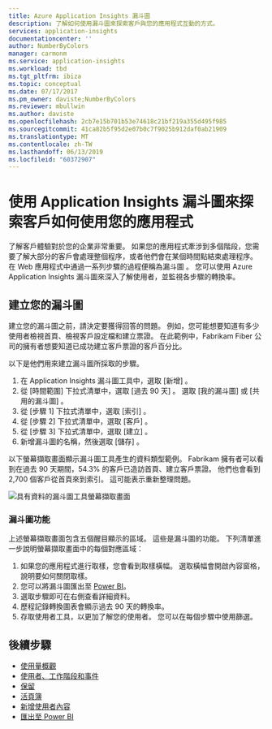 ```yaml
---
title: Azure Application Insights 漏斗圖
description: 了解如何使用漏斗圖來探索客戶與您的應用程式互動的方式。
services: application-insights
documentationcenter: ''
author: NumberByColors
manager: carmonm
ms.service: application-insights
ms.workload: tbd
ms.tgt_pltfrm: ibiza
ms.topic: conceptual
ms.date: 07/17/2017
ms.pm_owner: daviste;NumberByColors
ms.reviewer: mbullwin
ms.author: daviste
ms.openlocfilehash: 2cb7e15b701b53e74618c21bf219a355d495f985
ms.sourcegitcommit: 41ca82b5f95d2e07b0c7f9025b912daf0ab21909
ms.translationtype: MT
ms.contentlocale: zh-TW
ms.lasthandoff: 06/13/2019
ms.locfileid: "60372907"
---
```

# <a name="discover-how-customers-are-using-your-application-with-application-insights-funnels"></a>使用 Application Insights 漏斗圖來探索客戶如何使用您的應用程式

了解客戶體驗對於您的企業非常重要。 如果您的應用程式牽涉到多個階段，您需要了解大部分的客戶會處理整個程序，或者他們會在某個時間點結束處理程序。 在 Web 應用程式中通過一系列步驟的過程便稱為漏斗圖  。 您可以使用 Azure Application Insights 漏斗圖來深入了解使用者，並監視各步驟的轉換率。 

## <a name="create-your-funnel"></a>建立您的漏斗圖
建立您的漏斗圖之前，請決定要獲得回答的問題。 例如，您可能想要知道有多少使用者檢視首頁、檢視客戶設定檔和建立票證。 在此範例中，Fabrikam Fiber 公司的擁有者想要知道已成功建立客戶票證的客戶百分比。

以下是他們用來建立漏斗圖所採取的步驟。

1. 在 Application Insights 漏斗圖工具中，選取 [新增]  。
1. 從 [時間範圍]  下拉式清單中，選取 [過去 90 天]  。 選取 [我的漏斗圖]  或 [共用的漏斗圖]  。
1. 從 [步驟 1]  下拉式清單中，選取 [索引]  。 
1. 從 [步驟 2]  下拉式清單中，選取 [客戶]  。
1. 從 [步驟 3]  下拉式清單中，選取 [建立]  。
1. 新增漏斗圖的名稱，然後選取 [儲存]  。

以下螢幕擷取畫面顯示漏斗圖工具產生的資料類型範例。 Fabrikam 擁有者可以看到在過去 90 天期間，54.3% 的客戶已造訪首頁、建立客戶票證。 他們也會看到 2,700 個客戶從首頁來到索引。 這可能表示重新整理問題。


![具有資料的漏斗圖工具螢幕擷取畫面](media/usage-funnels/funnel1.png)

### <a name="funnels-features"></a>漏斗圖功能
上述螢幕擷取畫面包含五個醒目顯示的區域。 這些是漏斗圖的功能。 下列清單進一步說明螢幕擷取畫面中的每個對應區域：
1. 如果您的應用程式進行取樣，您會看到取樣橫幅。 選取橫幅會開啟內容窗格，說明要如何關閉取樣。 
2. 您可以將漏斗圖匯出至 [Power BI](../../azure-monitor/app/export-power-bi.md )。
3. 選取步驟即可在右側查看詳細資料。 
4. 歷程記錄轉換圖表會顯示過去 90 天的轉換率。 
5. 存取使用者工具，以更加了解您的使用者。 您可以在每個步驟中使用篩選。 

## <a name="next-steps"></a>後續步驟
  * [使用量概觀](usage-overview.md)
  * [使用者、工作階段和事件](usage-segmentation.md)
  * [保留](usage-retention.md)
  * [活頁簿](../../azure-monitor/app/usage-workbooks.md)
  * [新增使用者內容](usage-send-user-context.md)
  * [匯出至 Power BI](../../azure-monitor/app/export-power-bi.md )


